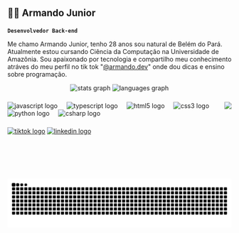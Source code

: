 <h2 align="left"> 🧑‍💻 Armando Junior</h2>

**`Desenvolvedor Back-end`**

Me chamo Armando Junior, tenho 28 anos sou natural de Belém do Pará.
Atualmente estou cursando Ciência da Computação na Universidade de Amazônia. Sou apaixonado por tecnologia e compartilho meu conhecimento atráves do meu perfil no tik tok "[@armando.dev](https://www.tiktok.com/@armando.dev?lang=pt-BR)" onde dou dicas e ensino sobre programação.


<div align="center">
  <img src="https://github-readme-stats.vercel.app/api?username=ArmandoJunior00&hide_title=false&hide_rank=false&show_icons=true&include_all_commits=true&count_private=true&disable_animations=false&theme=dracula&locale=en&hide_border=false" height="150" alt="stats graph"  />
  <img src="https://github-readme-stats.vercel.app/api/top-langs?username=ArmandoJunior00&locale=en&hide_title=false&layout=compact&card_width=320&langs_count=5&theme=dracula&hide_border=false" height="150" alt="languages graph"  />
</div>

###

<img align="right" height="150" src="https://media2.giphy.com/media/JqmupuTVZYaQX5s094/200w.gif?cid=6c09b952yvgwevyimuc73m8dqsb5qw9ejgcs81vgyqbwbq3r&ep=v1_gifs_search&rid=200w.gif&ct=g"  />

###

<div align="left">
  <img src="https://cdn.jsdelivr.net/gh/devicons/devicon/icons/javascript/javascript-original.svg" height="30" alt="javascript logo"  />
  <img width="12" />
  <img src="https://cdn.jsdelivr.net/gh/devicons/devicon/icons/angular/angular-original.svg" height="30" alt="typescript logo"  />
  <img width="12" />
  <img src="https://cdn.jsdelivr.net/gh/devicons/devicon/icons/html5/html5-original.svg" height="30" alt="html5 logo"  />
  <img width="12" />
  <img src="https://cdn.jsdelivr.net/gh/devicons/devicon/icons/css3/css3-original.svg" height="30" alt="css3 logo"  />
  <img width="12" />
  <img src="https://cdn.jsdelivr.net/gh/devicons/devicon/icons/java/java-original.svg" height="30" alt="python logo"  />
  <img width="12" />
  <img src="https://cdn.jsdelivr.net/gh/devicons/devicon/icons/spring/spring-original.svg" height="30" alt="csharp logo"  />
</div>

###

<div align="left">
  
  <a href = "https://www.tiktok.com/@armando.dev?lang=pt-BR"><img src="https://img.shields.io/static/v1?message=tiktok&logo=tiktok&label=&color=black&logoColor=white&labelColor=&style=for-the-badge" height="35" alt="tiktok logo"/></a>
  <a href = "https://www.linkedin.com/in/armandojunior00/"><img src="https://img.shields.io/static/v1?message=LinkedIn&logo=linkedin&label=&color=0077B5&logoColor=white&labelColor=&style=for-the-badge" height="35" alt="linkedin logo"/></a>
</div>

###

<br clear="both">

###

<picture align="center">
  <source media="(prefers-color-scheme: dark)" srcset="https://raw.githubusercontent.com/ArmandoJunior00/ArmandoJunior00/output/github-contribution-grid-snake-dark.svg">
  <source media="(prefers-color-scheme: light)" srcset="https://raw.githubusercontent.com/ArmandoJunior00/ArmandoJunior00/output/github-contribution-grid-snake-dark.svg">
  <img align="center" alt="github contribution grid snake animation" src="https://raw.githubusercontent.com/ArmandoJunior00/ArmandoJunior00/output/github-contribution-grid-snake.svg">
</picture>

